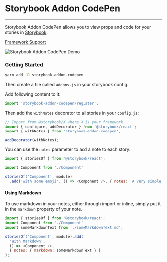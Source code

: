 # Storybook Addon CodePen




---

Storybook Addon CodePen allows you to view props and code for your stories in [Storybook](https://storybook.js.org).

[Framework Support](https://github.com/storybooks/storybook/blob/master/ADDONS_SUPPORT.md)

![Storybook Addon CodePen Demo](docs/demo.png)

### Getting Started

```sh
yarn add -D storybook-addon-codepen
```

Then create a file called `addons.js` in your storybook config.

Add following content to it:

```js
import 'storybook-addon-codepen/register';
```

Then add the `withNotes` decorator to all stories in your `config.js`:

```js
// Import from @storybook/X where X is your framework
import { configure, addDecorator } from '@storybook/react';
import { withNotes } from 'storybook-addon-codepen';

addDecorator(withNotes);
```

You can use the `notes` parameter to add a note to each story:

```js
import { storiesOf } from '@storybook/react';

import Component from './Component';

storiesOf('Component', module)
  .add('with some emoji', () => <Component />, { notes: 'A very simple component' });
```

#### Using Markdown

To use markdown in your notes, either through import or inline, simply put it in the `markdown` property of your note.

```js
import { storiesOf } from '@storybook/react';
import Component from './Component';
import someMarkdownText from './someMarkdownText.md';

storiesOf('Component', module).add(
  'With Markdown',
  () => <Component />,
  { notes: { markdown: someMarkdownText } }
);
```